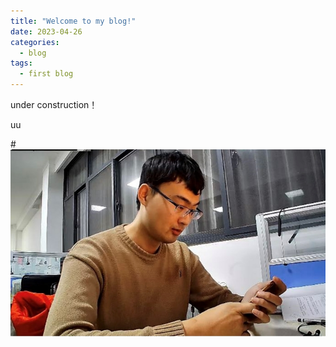 ```yaml
---
title: "Welcome to my blog!"
date: 2023-04-26
categories:
  - blog
tags:
  - first blog
---
```


under construction！


uu


#![Image text](https://github.com/bot-zz/bot-zz.github.io/blob/master/assets/images/p7.jpg)



